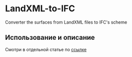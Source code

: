 # LandXML-to-IFC
Converter the surfaces from LandXML files to IFC's scheme
## Использование и описание
Смотри в отдельной статье по [ссылке](https://zen.yandex.ru/media/id/5d0dba97ecd5cf00afaf2938/preobrazovyvaem-poverhnost-landxml-v-ifc-608fc8a04461ec746ccc2411)
